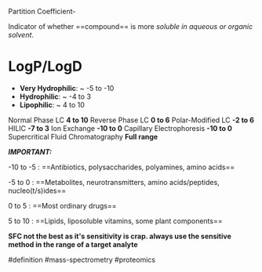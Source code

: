 Partition Coefficient-

Indicator of whether ==compound== is more *soluble in aqueous or organic solvent*.

# LogP/LogD

- **Very Hydrophilic**: ~ -5 to -10
- **Hydrophilic**: ~ -4 to 3
- **Lipophilic**: ~ 4 to 10

Normal Phase LC **4 to 10**
Reverse Phase LC **0 to 6**
Polar-Modified LC **-2 to 6**
HILIC **-7 to 3**
Ion Exchange **-10 to 0**
Capillary Electrophoresis **-10 to 0**
Supercritical Fluid Chromatography **Full range**

***IMPORTANT:***

-10 to -5 : ==Antibiotics, polysaccharides, polyamines, amino acids==

-5 to 0 : ==Metabolites, neurotransmitters, amino acids/peptides, nucleo(t/s)ides==

0 to 5 : ==Most ordinary drugs==

5 to 10 : ==Lipids, liposoluble vitamins, some plant components==


**SFC not the best as it's sensitivity is crap. always use the sensitive method in the range of a target analyte**


#definition #mass-spectrometry #proteomics 